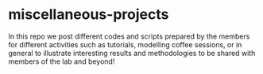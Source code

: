 # miscellaneous-projects

In this repo we post different codes and scripts prepared by the members for different activities such as tutorials, modelling coffee sessions, or in general to illustrate interesting results and methodologies to be shared with members of the lab and beyond!
